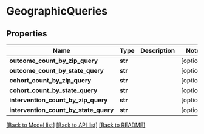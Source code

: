 # GeographicQueries

## Properties
Name | Type | Description | Notes
------------ | ------------- | ------------- | -------------
**outcome_count_by_zip_query** | **str** |  | [optional] 
**outcome_count_by_state_query** | **str** |  | [optional] 
**cohort_count_by_zip_query** | **str** |  | [optional] 
**cohort_count_by_state_query** | **str** |  | [optional] 
**intervention_count_by_zip_query** | **str** |  | [optional] 
**intervention_count_by_state_query** | **str** |  | [optional] 

[[Back to Model list]](../README.md#documentation-for-models) [[Back to API list]](../README.md#documentation-for-api-endpoints) [[Back to README]](../README.md)

